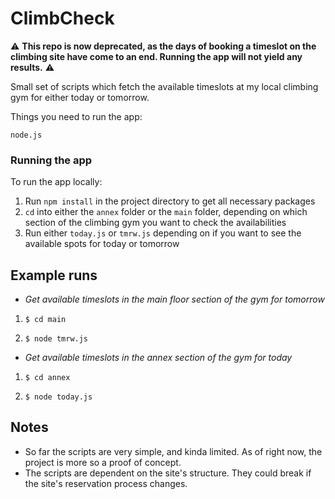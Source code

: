 # ClimbCheck

:warning: **This repo is now deprecated, as the days of booking a timeslot on the climbing site have come to an end. Running the app will not yield any results.** :warning:


Small set of scripts which fetch the available timeslots at my local climbing gym for either today or tomorrow.

Things you need to run the app:

```
node.js
```

### Running the app

To run the app locally:

1. Run `npm install` in the project directory to get all necessary packages
2. `cd` into either the `annex` folder or the `main` folder, depending on which section of the climbing gym you want to check the availabilities
3. Run either `today.js` or `tmrw.js` depending on if you want to see the available spots for today or tomorrow



## Example runs
- *Get available timeslots in the main floor section of the gym for tomorrow*

1. `$ cd main`

2. `$ node tmrw.js`

- *Get available timeslots in the annex section of the gym for today*

1. `$ cd annex`

2. `$ node today.js`

## Notes
- So far the scripts are very simple, and kinda limited. As of right now, the project is more so a proof of concept.
- The scripts are dependent on the site's structure. They could break if the site's reservation process changes.
